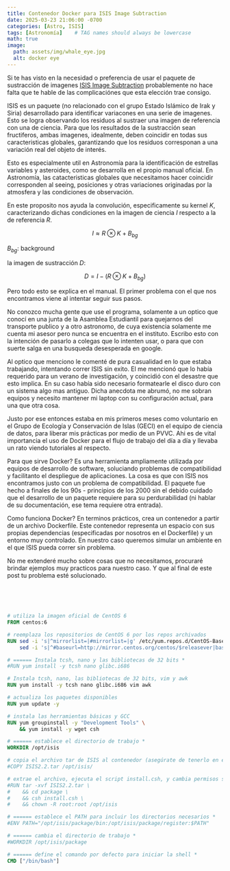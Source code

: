 ```yaml
---
title: Contenedor Docker para ISIS Image Subtraction
date: 2025-03-23 21:06:00 -0700
categories: [Astro, ISIS]
tags: [Astronomía]    # TAG names should always be lowercase
math: true
image:
  path: assets/img/whale_eye.jpg
  alt: docker eye
---
```


Si te has visto en la necesidad o preferencia de usar el paquete de sustracción de imagenes [ISIS Image Subtraction](https://www.iap.fr/useriap/alard/package.html) probablemente no hace falta que te hable de las complicaciónes que esta elección trae consigo. 

ISIS es un paquete (no relacionado con el grupo Estado Islámico de Irak y Siria) desarrollado para identificar variacones en una serie de imagenes. Esto se logra observando los residuos al sustraer una imagen de referencia con una de ciencia. Para que los resultados de la sustracción sean fructiferos, ambas imagenes, idealmente, deben coincidir en todas sus caracteristicas globales, garantizando que los residuos corresponan a una variación real del objeto de interés. 


Esto es especialmente util en Astronomía para la identificación de estrellas variables y asteroides, como se desarrolla en el propio manual oficial. En Astronomía, las catacteristicas globales que necesitamos hacer coincidir corresponden al seeing, posiciones y otras variaciones originadas por la atmosfera y las condiciones de observación.

En este proposito nos ayuda la convolución, especificamente su kernel $K$, caracterizando dichas condiciones en la imagen de ciencia $I$ respecto a la de referencia $R$.

$$
  I \approx R \otimes K + B_{bg}
$$

$B_{bg}$: background

la imagen de sustracción $D$: 

$$
  D = I - ( R \otimes K + B_{bg})
$$

Pero todo esto se explica en el manual. El primer problema con el que nos encontramos viene al intentar seguir sus pasos.

No conozco mucha gente que use el programa, solamente a un optico que conocí en una junta de la Asamblea Estudiantil para quejarnos del transporte publico y a otro astronomo, de cuya existencia solamente me cuenta mi asesor pero nunca se encuentra en el instituto. Escribo esto con la intención de pasarlo a colegas que lo intenten usar, o para que con suerte salga en una busqueda desesperada en google. 

Al optico que menciono le comenté de pura casualidad en lo que estaba trabajando, intentando correr ISIS sin exito. El me mencionó que lo había requerido para un verano de investigación, y coincidió con el desastre que esto implica. En su caso había sido necesario formatearle el disco duro con un sistema algo mas antiguo. Dicha anecdota me abrumó, no me sobran equipos y necesito mantener mi laptop con su configuración actual, para una que otra cosa. 

Justo por ese entonces estaba en mis primeros meses como voluntario en el Grupo de Ecología y Conservación de Islas (GECI) en el equipo de ciencia de datos, para liberar mis prácticas por medio de un PVVC. Ahi es de vital importancia el uso de Docker para el flujo de trabajo del día a día y llevaba un rato viendo tutoriales al respecto. 

Para que sirve Docker? Es una herramienta ampliamente utilizada por equipos de desarrollo de software, soluciando problemas de compatibilidad y facilitanto el despliegue de aplicaciones. La cosa es que con ISIS nos encontramos justo con un problema de compatibilidad. El paquete fue hecho a finales de los 90s - principios de los 2000 sin el debido cuidado que el desarrollo de un paquete requiere para su perdurabilidad (ni hablar de su documentación, ese tema requiere otra entrada). 

Como funciona Docker? En terminos prácticos, crea un contenedor a partir de un archivo Dockerfile. Este contenedor representa un espacio con sus propias dependencias (especificadas por nosotros en el Dockerfile) y un entorno muy controlado. En nuestro caso queremos simular un ambiente en el que ISIS pueda correr sin problema. 

No me extenderé mucho sobre cosas que no necesitamos, procuraré brindar ejemplos muy practicos para nuestro caso. Y que al final de este post tu problema esté solucionado. 

<br>
<br>
<br>


```dockerfile
# utiliza la imagen oficial de CentOS 6
FROM centos:6

# reemplaza los repositorios de CentOS 6 por los repos archivados
RUN sed -i 's|^mirrorlist=|#mirrorlist=|g' /etc/yum.repos.d/CentOS-Base.repo && \
    sed -i 's|^#baseurl=http://mirror.centos.org/centos/$releasever|baseurl=http://vault.centos.org/6.10|g' /etc/yum.repos.d/CentOS-Base.repo

# ====== Instala tcsh, nano y las bibliotecas de 32 bits *
#RUN yum install -y tcsh nano glibc.i686

# Instala tcsh, nano, las bibliotecas de 32 bits, vim y awk
RUN yum install -y tcsh nano glibc.i686 vim awk

# actualiza los paquetes disponibles
RUN yum update -y

# instala las herramientas básicas y GCC
RUN yum groupinstall -y "Development Tools" \
    && yum install -y wget csh

# ====== establece el directorio de trabajo *
WORKDIR /opt/isis

# copia el archivo tar de ISIS al contenedor (asegúrate de tenerlo en el mismo directorio que tu Dockerfile)
#COPY ISIS2.2.tar /opt/isis/

# extrae el archivo, ejecuta el script install.csh, y cambia permisos si es necesario
#RUN tar -xvf ISIS2.2.tar \
#    && cd package \
#    && csh install.csh \
#    && chown -R root:root /opt/isis

# ====== establece el PATH para incluir los directorios necesarios *
#ENV PATH="/opt/isis/package/bin:/opt/isis/package/register:$PATH"

# ====== cambia el directorio de trabajo *
#WORKDIR /opt/isis/package

# ====== define el comando por defecto para iniciar la shell *
CMD ["/bin/bash"]


```
